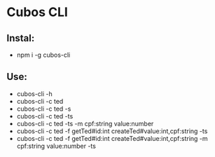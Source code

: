 # Cubos CLI

## Instal:
- npm i -g cubos-cli

## Use:
- cubos-cli -h
- cubos-cli -c ted 
- cubos-cli -c ted -s
- cubos-cli -c ted -ts
- cubos-cli -c ted -ts -m cpf:string value:number
- cubos-cli -c ted -f getTed#id:int createTed#value:int,cpf:string -ts
- cubos-cli -c ted -f getTed#id:int createTed#value:int,cpf:string -m cpf:string value:number -ts
